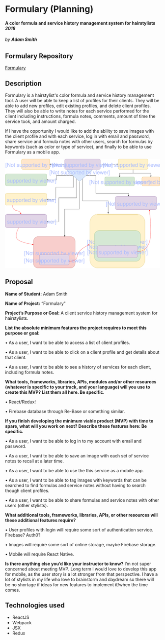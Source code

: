 # Formulary (Planning)

#### A color formula and service history management system for hairstylists _2018_

###### by **Adam Smith**

## Formulary Repository

[Formulary](https://github.com/alspdx/formulary.git)

## Description

Formulary is a hairstylist's color formula and service history management tool. A user will be able to keep a list of profiles for their clients. They will be able to add new profiles, edit existing profiles, and delete client profiles. They will also be able to write notes for each service performed for the client including instructions, formula notes, comments, amount of time the service took, and amount charged.

If I have the opportunity I would like to add the ability to save images with the client profile and with each service, log in with email and password, share service and formula notes with other users, search for formulas by keywords (such as color or type of service), and finally to be able to use Formulary as a mobile app.

![component structure of Formulary](images/formulary-component-tree.svg)

## Proposal

**Name of Student:** Adam Smith

**Name of Project:** “Formulary"

**Project’s Purpose or Goal:** A client service history management system for hairstylists.

**List the absolute minimum features the project requires to meet this purpose or goal:**

• As a user, I want to be able to access a list of client profiles.

• As a user, I want to be able to click on a client profile and get details about that client.

• As a user, I want to be able to see a history of services for each client, including formula notes.

**What tools, frameworks, libraries, APIs, modules and/or other resources (whatever is specific to your track, and your language) will you use to create this MVP? List them all here. Be specific.**

• React/Redux!

• Firebase database through Re-Base or something similar.

**If you finish developing the minimum viable product (MVP) with time to spare, what will you work on next? Describe these features here: Be specific.**

• As a user, I want to be able to log in to my account with email and password.

• As a user, I want to be able to save an image with each set of service notes to recall at a later time.

• As a user, I want to be able to use the this service as a mobile app.

• As a user, I want to be able to tag images with keywords that can be searched to find formulas and service notes without having to search though client profiles.

• As a user, I want to be able to share formulas and service notes with other users (other stylists).

**What additional tools, frameworks, libraries, APIs, or other resources will these additional features require?**

• User profiles with login will require some sort of authentication service. Firebase? Auth0?

• Images will require some sort of online storage, maybe Firebase storage.

• Mobile will require React Native.

**Is there anything else you’d like your instructor to know?**
I’m not super concerned about meeting MVP. Long term I would love to develop this app for mobile, as the user story is a lot stronger from that perspective. I have a lot of stylists in my life who love to brainstorm and daydream so there will be no shortage if ideas for new features to implement if/when the time comes.

## Technologies used

* ReactJS
* Webpack
* JSX
* Redux
